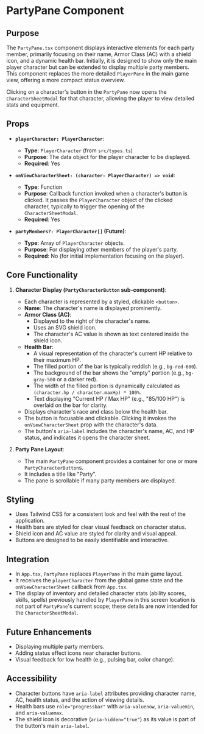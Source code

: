 # PartyPane Component

## Purpose

The `PartyPane.tsx` component displays interactive elements for each party member, primarily focusing on their name, Armor Class (AC) with a shield icon, and a dynamic health bar. Initially, it is designed to show only the main player character but can be extended to display multiple party members. This component replaces the more detailed `PlayerPane` in the main game view, offering a more compact status overview.

Clicking on a character's button in the `PartyPane` now opens the `CharacterSheetModal` for that character, allowing the player to view detailed stats and equipment.

## Props

*   **`playerCharacter: PlayerCharacter`**:
    *   **Type**: `PlayerCharacter` (from `src/types.ts`)
    *   **Purpose**: The data object for the player character to be displayed.
    *   **Required**: Yes

*   **`onViewCharacterSheet: (character: PlayerCharacter) => void`**:
    *   **Type**: Function
    *   **Purpose**: Callback function invoked when a character's button is clicked. It passes the `PlayerCharacter` object of the clicked character, typically to trigger the opening of the `CharacterSheetModal`.
    *   **Required**: Yes

*   **`partyMembers?: PlayerCharacter[]` (Future)**:
    *   **Type**: Array of `PlayerCharacter` objects.
    *   **Purpose**: For displaying other members of the player's party.
    *   **Required**: No (for initial implementation focusing on the player).

## Core Functionality

1.  **Character Display (`PartyCharacterButton` sub-component)**:
    *   Each character is represented by a styled, clickable `<button>`.
    *   **Name**: The character's name is displayed prominently.
    *   **Armor Class (AC)**:
        *   Displayed to the right of the character's name.
        *   Uses an SVG shield icon.
        *   The character's AC value is shown as text centered inside the shield icon.
    *   **Health Bar**:
        *   A visual representation of the character's current HP relative to their maximum HP.
        *   The filled portion of the bar is typically reddish (e.g., `bg-red-600`).
        *   The background of the bar shows the "empty" portion (e.g., `bg-gray-500` or a darker red).
        *   The width of the filled portion is dynamically calculated as `(character.hp / character.maxHp) * 100%`.
        *   Text displaying "Current HP / Max HP" (e.g., "85/100 HP") is overlaid on the bar for clarity.
    *   Displays character's race and class below the health bar.
    *   The button is focusable and clickable. Clicking it invokes the `onViewCharacterSheet` prop with the character's data.
    *   The button's `aria-label` includes the character's name, AC, and HP status, and indicates it opens the character sheet.

2.  **Party Pane Layout**:
    *   The main `PartyPane` component provides a container for one or more `PartyCharacterButton`s.
    *   It includes a title like "Party".
    *   The pane is scrollable if many party members are displayed.

## Styling

*   Uses Tailwind CSS for a consistent look and feel with the rest of the application.
*   Health bars are styled for clear visual feedback on character status.
*   Shield icon and AC value are styled for clarity and visual appeal.
*   Buttons are designed to be easily identifiable and interactive.

## Integration

*   In `App.tsx`, `PartyPane` replaces `PlayerPane` in the main game layout.
*   It receives the `playerCharacter` from the global game state and the `onViewCharacterSheet` callback from `App.tsx`.
*   The display of inventory and detailed character stats (ability scores, skills, spells) previously handled by `PlayerPane` in this screen location is not part of `PartyPane`'s current scope; these details are now intended for the `CharacterSheetModal`.

## Future Enhancements

*   Displaying multiple party members.
*   Adding status effect icons near character buttons.
*   Visual feedback for low health (e.g., pulsing bar, color change).

## Accessibility
*   Character buttons have `aria-label` attributes providing character name, AC, health status, and the action of viewing details.
*   Health bars use `role="progressbar"` with `aria-valuenow`, `aria-valuemin`, and `aria-valuemax`.
*   The shield icon is decorative (`aria-hidden="true"`) as its value is part of the button's main `aria-label`.